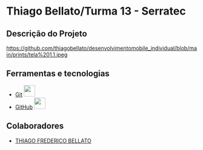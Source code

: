 # Thiago Bellato/Turma 13 - Serratec

## Descrição do Projeto
<p></p>

https://github.com/thiagobellato/desenvolvimentomobile_individual/blob/main/prints/tela%201.1.jpeg

## Ferramentas e tecnologias
- [Git]() <img loading="lazy" src="https://cdn.jsdelivr.net/gh/devicons/devicon/icons/git/git-original.svg" width="30" height="30"/>
- [GitHub]() <img loading="lazy" src="https://cdn.jsdelivr.net/gh/devicons/devicon/icons/github/github-original.svg" width="30" height="30"/>

## Colaboradores
- [THIAGO FREDERICO BELLATO](https://github.com/thiagobellato)

